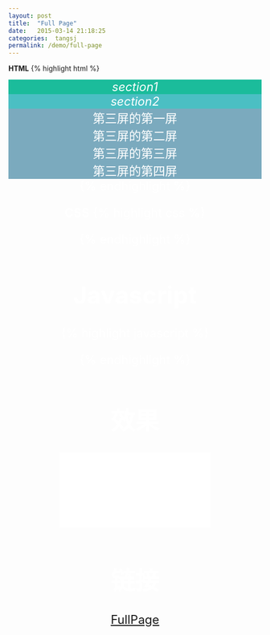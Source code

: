 ```yaml
---
layout: post
title:  "Full Page"
date:   2015-03-14 21:18:25
categories:  tangsj
permalink: /demo/full-page
---
```


**HTML**
{% highlight html %}
<div id="fullpage">
  <div class="section section1" data-anchor="s1">
    <em>section1</em>
  </div>
  <div class="section section2" data-anchor="s2">
    <em>section2</em>
  </div>
  <div class="section section3" data-anchor="s3">
    <div class="slide">第三屏的第一屏</div>
    <div class="slide">第三屏的第二屏</div>
    <div class="slide">第三屏的第三屏</div>
    <div class="slide">第三屏的第四屏</div>
</div>
{% endhighlight %}

**CSS**
{% highlight css %}
<style>
  .site-header{position: fixed; top:0; left: 0; width: 100%; z-index: 99; background-color: #FFF;} 
  #fullpage{text-align: center; color: #FFF; font-size: 24px;}
  .section1{background-color: #1BBC9B;}
  .section2{background-color: #4BBFC3;}
  .section3{background-color: #7BAABE;}
</style>
{% endhighlight %}

**Javascript**
=============
{% highlight javascript %}
<script type="text/javascript">
  $(function(){
    $('#fullpage').fullpage({
      navigation: true,
      css3: true,
      paddingTop: '62px',
      anchors: ['s1', 's2', 's3'],
      navigationTooltips: ['section1', 'section2', 'section3'],
      slidesNavigation: true,
      afterLoad : function(anchor, index){
        $('*[data-anchor='+ anchor +']').find('em').fadeToggle('slow');
      }
    });
  });
</script>
{% endhighlight %}

效果
=============
<iframe src="/iframes/full-page" frameborder="0"></iframe>

链接
=============
[FullPage](/iframes/full-page)